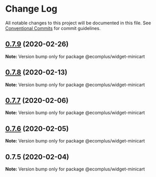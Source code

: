 # Change Log

All notable changes to this project will be documented in this file.
See [Conventional Commits](https://conventionalcommits.org) for commit guidelines.

## [0.7.9](https://github.com/ecomplus/storefront/compare/@ecomplus/widget-minicart@0.7.8...@ecomplus/widget-minicart@0.7.9) (2020-02-26)

**Note:** Version bump only for package @ecomplus/widget-minicart





## [0.7.8](https://github.com/ecomplus/storefront/compare/@ecomplus/widget-minicart@0.7.7...@ecomplus/widget-minicart@0.7.8) (2020-02-13)

**Note:** Version bump only for package @ecomplus/widget-minicart





## [0.7.7](https://github.com/ecomclub/storefront/compare/@ecomplus/widget-minicart@0.7.6...@ecomplus/widget-minicart@0.7.7) (2020-02-06)

**Note:** Version bump only for package @ecomplus/widget-minicart





## [0.7.6](https://github.com/ecomclub/storefront/compare/@ecomplus/widget-minicart@0.7.5...@ecomplus/widget-minicart@0.7.6) (2020-02-05)

**Note:** Version bump only for package @ecomplus/widget-minicart





## 0.7.5 (2020-02-04)

**Note:** Version bump only for package @ecomplus/widget-minicart
